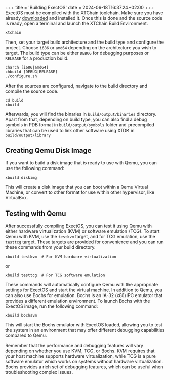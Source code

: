 +++
title = 'Building ExectOS'
date = 2024-06-18T16:37:24+02:00
+++
ExectOS must be compiled with the XTChain toolchain. Make sure you have already [downloaded](/download) and installed it.
Once this is done and the source code is ready, open a terminal and launch the XTChain Build Environment.
```
xtchain
```
Then, set your target build architecture and the build type and configure the project. Choose `i686` or `amd64` depending
on the architecture you wish to target. The build type can be either `DEBUG` for debugging purposes or `RELEASE` for
a production build.
```
charch [i686|amd64]
chbuild [DEBUG|RELEASE]
./configure.sh
```
After the sources are configured, navigate to the build directory and compile the source code.
```
cd build
xbuild
```
Afterwards, you will find the binaries in `build/output/binaries` directory. Apart from that, depending on build type, you
can also find a debug symbols in PDB format in `build/output/symbols` folder and precompiled libraries that can be used to
link other software using XTDK in `build/output/library`

## Creating Qemu Disk Image
If you want to build a disk image that is ready to use with Qemu, you can use the following command:
```
xbuild diskimg
```
This will create a disk image that you can boot within a Qemu Virtual Machine, or convert to other format for use within
other hypervisor, like VirtualBox.

## Testing with Qemu
After successfully compiling ExectOS, you can test it using Qemu with either hardware virtualization (KVM) or software
emulation (TCG). To start Qemu with KVM, use the `testkvm` target, and for TCG emulation, use the `testtcg` target. These
targets are provided for convenience and you can run these commands from your build directory.
```
xbuild testkvm  # For KVM hardware virtualization
```
or
```
xbuild testtcg  # For TCG software emulation
```
These commands will automatically configure Qemu with the appropriate settings for ExectOS and start the virtual machine.
In addition to Qemu, you can also use Bochs for emulation. Bochs is an IA-32 (x86) PC emulator that provides a different
emulation environment. To launch Bochs with the ExectOS image, run the following command:
```
xbuild bochsvm
```
This will start the Bochs emulator with ExectOS loaded, allowing you to test the system in an environment that may offer
different debugging capabilities compared to Qemu.

Remember that the performance and debugging features will vary depending on whether you use KVM, TCG, or Bochs. KVM
requires that your host machine supports hardware virtualization, while TCG is a pure software emulator which works on
systems without hardware virtualization. Bochs provides a rich set of debugging features, which can be useful when
troubleshooting complex issues.
